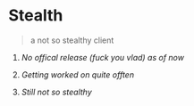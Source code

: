 # Stealth
> a not so stealthy client

1. *No offical release (fuck you vlad) as of now*

2. *Getting worked on quite offten*

3. *Still not so stealthy*
